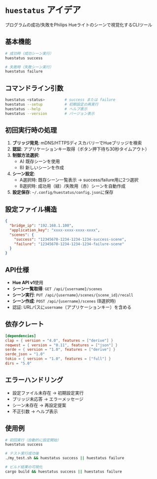# `huestatus` アイデア

プログラムの成功/失敗をPhilips Hueライトのシーンで視覚化するCLIツール

## 基本機能

```bash
# 成功時（成功シーン実行）
huestatus success

# 失敗時（失敗シーン実行）
huestatus failure
```

## コマンドライン引数

```bash
huestatus <status>         # success または failure
huestatus --setup          # 初期設定の再実行
huestatus --help           # ヘルプ表示
huestatus --version        # バージョン表示
```

## 初回実行時の処理

1. **ブリッジ発見**: mDNS/HTTPSディスカバリーでHueブリッジを検索
2. **認証**: アプリケーションキー取得（ボタン押下待ち30秒タイムアウト）
3. **制御方法選択**:
   - A) 既存シーンを使用
   - B) 新しいシーンを作成
4. **シーン設定**:
   - A選択時: 既存シーン一覧表示 → success/failure用に2つ選択
   - B選択時: 成功用（緑）/失敗用（赤）シーンを自動作成
5. **設定保存**: `~/.config/huestatus/config.json`に保存

## 設定ファイル構造

```json
{
  "bridge_ip": "192.168.1.100",
  "application_key": "xxxx-xxxx-xxxx-xxxx",
  "scenes": {
    "success": "12345678-1234-1234-1234-success-scene",
    "failure": "12345678-1234-1234-1234-failure-scene"
  }
}
```

## API仕様

- **Hue API v1**使用
- **シーン一覧取得**: `GET /api/{username}/scenes`
- **シーン実行**: `PUT /api/{username}/scenes/{scene_id}/recall`
- **シーン作成**: `POST /api/{username}/scenes` (B選択時)
- 認証: URLパスに`username`（アプリケーションキー）を含める

## 依存クレート

```toml
[dependencies]
clap = { version = "4.0", features = ["derive"] }
reqwest = { version = "0.11", features = ["json"] }
serde = { version = "1.0", features = ["derive"] }
serde_json = "1.0"
tokio = { version = "1.0", features = ["full"] }
dirs = "5.0"
```

## エラーハンドリング

- 設定ファイル未存在 → 初期設定実行
- ブリッジ未応答 → エラーメッセージ
- シーン未存在 → 再設定提案
- 不正引数 → ヘルプ表示

## 使用例

```bash
# 初回実行（自動的に設定開始）
huestatus success

# テスト実行成功後
./my_test.sh && huestatus success || huestatus failure

# ビルド結果の可視化
cargo build && huestatus success || huestatus failure
```

